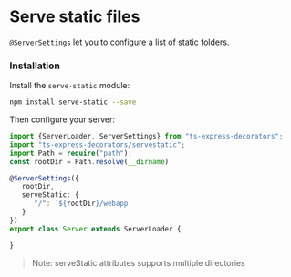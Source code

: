 # Serve static files

`@ServerSettings` let you to configure a list of static folders. 

### Installation
Install the `serve-static` module:

```bash
npm install serve-static --save
```

Then configure your server:
```typescript
import {ServerLoader, ServerSettings} from "ts-express-decorators";
import "ts-express-decorators/servestatic";
import Path = require("path");
const rootDir = Path.resolve(__dirname)

@ServerSettings({
   rootDir,
   serveStatic: {
      "/": `${rootDir}/webapp`
   }
})
export class Server extends ServerLoader {

}
```
> Note: serveStatic attributes supports multiple directories

